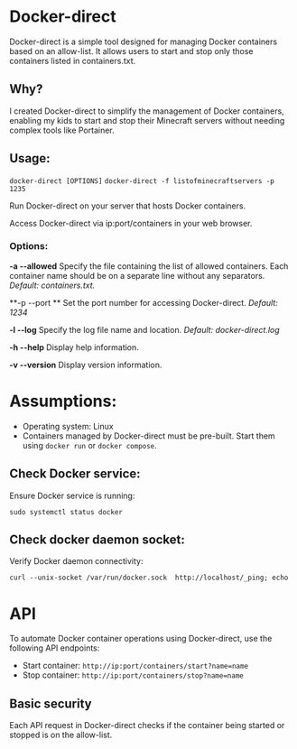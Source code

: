 # Docker-direct
Docker-direct is a simple tool designed for managing Docker containers based on an allow-list. It allows users to start and stop only those containers listed in containers.txt.

## Why?
I created Docker-direct to simplify the management of Docker containers, enabling my kids to start and stop their Minecraft servers without needing complex tools like Portainer.

## Usage:
`docker-direct [OPTIONS]`
`docker-direct -f listofminecraftservers -p 1235`

Run Docker-direct on your server that hosts Docker containers.

Access Docker-direct via ip:port/containers in your web browser.

### Options:

**-a --allowed**   Specify the file containing the list of allowed containers. Each container name should be on a separate line without any separators. <em>Default: containers.txt.</em>


**-p --port   **    Set the port number for accessing Docker-direct. <em>Default: 1234</em>

**-l --log**        Specify the log file name and location. <em>Default: docker-direct.log</em>

**-h --help**       Display help information.

**-v --version**    Display version information.

# Assumptions:
- Operating system: Linux
- Containers managed by Docker-direct must be pre-built. Start them using `docker run` or `docker compose`.

## Check Docker service:
Ensure Docker service is running:

`sudo systemctl status docker`

## Check docker daemon socket: 
Verify Docker daemon connectivity:

`curl --unix-socket /var/run/docker.sock  http://localhost/_ping; echo`


# API
To automate Docker container operations using Docker-direct, use the following API endpoints:
- Start container: `http://ip:port/containers/start?name=name`
- Stop container: `http://ip:port/containers/stop?name=name`

## Basic security
Each API request in Docker-direct checks if the container being started or stopped is on the allow-list.
